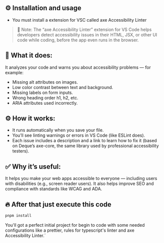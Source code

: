 
## ⚙️ Installation and usage

- You must install a extension for VSC called axe Accessibility Linter

>  🧩 Note: The “axe Accessibility Linter” extension for VS Code helps developers detect accessibility issues in their HTML, JSX, or other UI code while coding, before the app even runs in the browser.

## 🧠 What it does:

It analyzes your code and warns you about accessibility problems — for example:

- Missing alt attributes on images.
- Low color contrast between text and background.
- Missing labels on form inputs.
- Wrong heading order h1, h2, etc.
- ARIA attributes used incorrectly.

## ⚙️ How it works:

- It runs automatically when you save your file.
- You’ll see linting warnings or errors in VS Code (like ESLint does).
- Each issue includes a description and a link to learn how to fix it (based on Deque’s axe-core, the same library used by professional accessibility testers).

## ✅ Why it’s useful:

It helps you make your web apps accessible to everyone — including users with disabilities (e.g., screen reader users).
It also helps improve SEO and compliance with standards like WCAG and ADA.

## 🔥 After that just execute this code

 ```bash
 pnpm install
 ```

You'll got a perfect initial project for begin to code with some needed configurations like a prettier, rules for typescript's linter and axe Accessibility Linter.´

